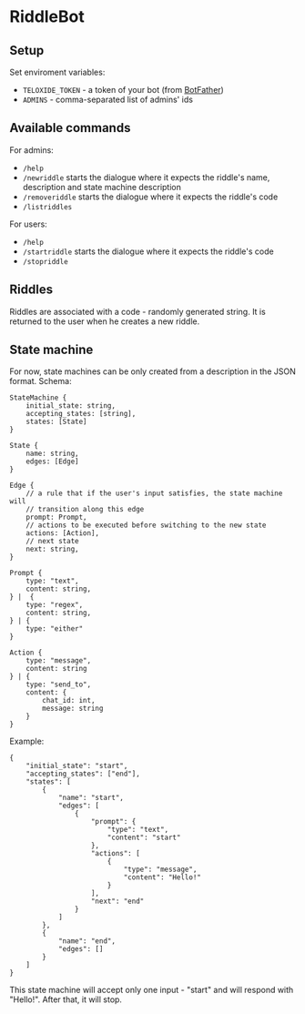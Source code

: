 # RiddleBot

## Setup
Set enviroment variables:
* `TELOXIDE_TOKEN` - a token of your bot (from [BotFather](https://t.me/botfather))
* `ADMINS` - comma-separated list of admins' ids

## Available commands
For admins:
* `/help`
* `/newriddle` starts the dialogue where it expects the riddle's name, description and state machine description
* `/removeriddle` starts the dialogue where it expects the riddle's code
* `/listriddles`

For users:
* `/help`
* `/startriddle` starts the dialogue where it expects the riddle's code
* `/stopriddle`

## Riddles
Riddles are associated with a code - randomly generated string. It is returned to the user when he creates a new riddle.

## State machine
For now, state machines can be only created from a description in the JSON format. Schema:

```
StateMachine {
    initial_state: string,
    accepting_states: [string],
    states: [State]
}

State {
    name: string,
    edges: [Edge]
}

Edge {
    // a rule that if the user's input satisfies, the state machine will
    // transition along this edge
    prompt: Prompt,
    // actions to be executed before switching to the new state
    actions: [Action],
    // next state
    next: string,
}

Prompt {
    type: "text",
    content: string,
} |  {
    type: "regex",
    content: string,
} | {
    type: "either"
}

Action {
    type: "message",
    content: string
} | {
    type: "send_to",
    content: {
        chat_id: int,
        message: string
    }
}
```
Example:
```
{
    "initial_state": "start",
    "accepting_states": ["end"],
    "states": [
        {
            "name": "start",
            "edges": [
                {
                    "prompt": {
                        "type": "text",
                        "content": "start"
                    },
                    "actions": [
                        {
                            "type": "message",
                            "content": "Hello!"
                        }
                    ],
                    "next": "end"
                }
            ]
        },
        {
            "name": "end",
            "edges": []
        }
    ]
}
```
This state machine will accept only one input - "start" and will respond with "Hello!". After that, it will stop.
